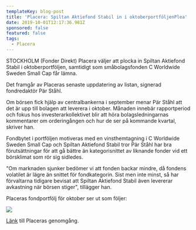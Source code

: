 ```yaml
---
templateKey: blog-post
title: 'Placera: Spiltan Aktiefond Stabil in i oktoberportföljenPlea'
date: 2019-10-01T12:17:36.981Z
sponsored: false
featured: false
tags:
  - Placera
---
```

STOCKHOLM (Fonder Direkt) Placera väljer att plocka in Spiltan Aktiefond Stabil i oktoberportföljen, samtidigt som småbolagsfonden C Worldwide Sweden Small Cap får lämna.

Det framgår av Placeras senaste uppdatering av listan, signerad fondredaktör Pär Ståhl.

Om börsen fick hjälp av centralbankerna i september menar Pär Ståhl att det är upp till bolagen att leverera i oktober. Månaden innebär rapportperiod och fokus hos investerarkollektivet blir att höra bolagsledningarnas kommentarer om orderingången och hur de ser på kommande kvartal, skriver han.

Fondbytet i portföljen motiveras med en vinsthemtagning i C Worldwide Sweden Small Cap och Spiltan Aktiefond Stabil tror Pär Ståhl har bra förutsättningar för att gå bättre än kategorisnittet av liknande fonder vid ett börsklimat som rör sig sidledes.

"Om marknaden sjunker bedömer vi att fonden backar mindre, då fondens volatilet är lägre än snittet för fondkategorin. Sist men inte minst, så har förvaltarna tidigare bevisat att Spiltan Aktiefond Stabil även levererar avkastning när börsen stiger", tillägger han.

Placeras fondportfölj för oktober ser ut som följer:

![](/img/placera-okt.png)

[Länk](https://www.avanza.se/placera/redaktionellt/2019/10/01/tio-kopvarda-fonder-i-oktober.plc.html) till Placeras genomgång.
